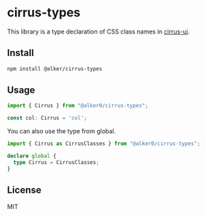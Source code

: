 # cirrus-types

This library is a type declaration of CSS class names in [cirrus-ui](https://github.com/Spiderpig86/Cirrus).


## Install

```bash
npm install @alker/cirrus-types
```

## Usage

```ts
import { Cirrus } from "@alker0/cirrus-types";

const col: Cirrus = 'col';
```

You can also use the type from global.

```ts
import { Cirrus as CirrusClasses } from "@alker0/cirrus-types";

declare global {
  type Cirrus = CirrusClasses;
}
```

## License
MIT
